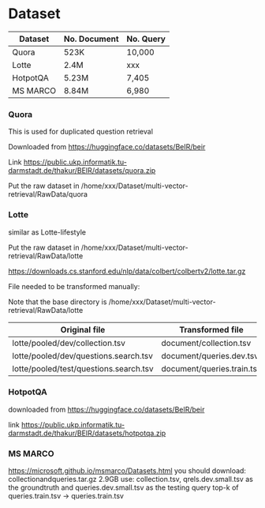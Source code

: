 # Dataset



| Dataset  | No. Document | No. Query |
| -------- | ------------ |-----------|
| Quora    | 523K         | 10,000    |
| Lotte    | 2.4M         | xxx       |
| HotpotQA | 5.23M        | 7,405     |
| MS MARCO | 8.84M        | 6,980     |



### Quora

This is used for duplicated question retrieval

Downloaded from https://huggingface.co/datasets/BeIR/beir

Link https://public.ukp.informatik.tu-darmstadt.de/thakur/BEIR/datasets/quora.zip

Put the raw dataset in /home/xxx/Dataset/multi-vector-retrieval/RawData/quora


### Lotte

similar as Lotte-lifestyle

Put the raw dataset in /home/xxx/Dataset/multi-vector-retrieval/RawData/lotte

https://downloads.cs.stanford.edu/nlp/data/colbert/colbertv2/lotte.tar.gz

File needed to be transformed manually:

Note that the base directory is /home/xxx/Dataset/multi-vector-retrieval/RawData/lotte

| Original file                          | Transformed file           |
| -------------------------------------- | -------------------------- |
| lotte/pooled/dev/collection.tsv        | document/collection.tsv    |
| lotte/pooled/dev/questions.search.tsv  | document/queries.dev.tsv   |
| lotte/pooled/test/questions.search.tsv | document/queries.train.tsv |


### HotpotQA

downloaded from https://huggingface.co/datasets/BeIR/beir

link https://public.ukp.informatik.tu-darmstadt.de/thakur/BEIR/datasets/hotpotqa.zip





### MS MARCO 

https://microsoft.github.io/msmarco/Datasets.html
you should download:  collectionandqueries.tar.gz 2.9GB
use: collection.tsv, qrels.dev.small.tsv as the groundtruth and queries.dev.small.tsv as the testing query
top-k of queries.train.tsv -> queries.train.tsv



